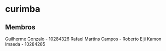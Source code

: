 # curimba

## Membros
Guilherme Gonzalo - 10284326
Rafael Martins Campos -
Roberto Eiji Kamon Imaeda - 10284285
